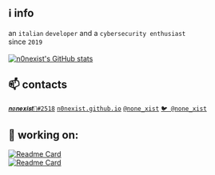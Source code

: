 ## :information_source: info
an ```italian``` ```developer``` and a ```cybersecurity enthusiast```
<br>
since ```2019```<br><br>
[![n0nexist's GitHub stats](https://github-readme-stats.vercel.app/api?username=n0nexist&theme=github_dark)](https://github.com/n0nexist)<br>

## 📫 contacts
<a href="http://discord.com/app">```𝒏ø𝒏𝒆𝒙𝒊𝒔𝒕🌙#2518```</a> <a href="http://n0nexist.github.io">```n0nexist.github.io```</a> <a href="https://t.me/none_xist">```@none_xist```</a> <a href="https://twitter.com/none_xist">```🐦 @none_xist```</a>
<br>
## :construction_worker: working on:
[![Readme Card](https://github-readme-stats.vercel.app/api/pin/?username=n0nexist&repo=AdbGPS&theme=dracula)](https://github.com/n0nexist/AdbGPS)<br>
[![Readme Card](https://github-readme-stats.vercel.app/api/pin/?username=n0nexist&repo=TextureClient&theme=merko)](https://github.com/n0nexist/TextureClient)
